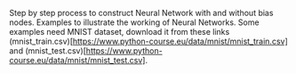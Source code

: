 Step by step process to construct Neural Network with and without bias nodes.
Examples to illustrate the working of Neural Networks.
Some examples need MNIST dataset, download it from these links (mnist_train.csv)[https://www.python-course.eu/data/mnist/mnist_train.csv] and (mnist_test.csv)[https://www.python-course.eu/data/mnist/mnist_test.csv].

